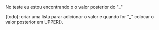 No teste eu estou encontrando o o valor posterior do "_"

{todo}: criar uma lista parar adicionar o valor e quando for "_" colocar o valor posterior em UPPER().